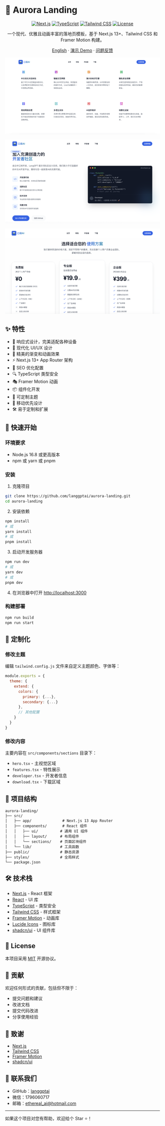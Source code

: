 # 🌌 Aurora Landing

<div align="center">

[![Next.js](https://img.shields.io/badge/Next.js-13+-black?style=for-the-badge&logo=next.js)](https://nextjs.org/)
[![TypeScript](https://img.shields.io/badge/TypeScript-5.0+-blue?style=for-the-badge&logo=typescript)](https://www.typescriptlang.org/)
[![Tailwind CSS](https://img.shields.io/badge/Tailwind-3.0+-38B2AC?style=for-the-badge&logo=tailwind-css&logoColor=white)](https://tailwindcss.com/)
[![License](https://img.shields.io/badge/License-MIT-green.svg?style=for-the-badge)](https://opensource.org/licenses/MIT)

一个现代、优雅且动画丰富的落地页模板，基于 Next.js 13+、Tailwind CSS 和 Framer Motion 构建。

[English](./README_EN.md) · [演示 Demo](https://aurora-landing-woad.vercel.app) · [问题反馈](https://github.com/langgptai/aurora-landing/issues)

</div>

![预览图](./public/landing_p1.png)

![预览图](./public/landing_p2.png)

![预览图](./public/landing_p3.png)

## ✨ 特性

- 📱 响应式设计，完美适配各种设备
- 🎨 现代化 UI/UX 设计
- 🌈 精美的渐变和动画效果
- ⚡️ Next.js 13+ App Router 架构
- 🎯 SEO 优化配置
- 🔍 TypeScript 类型安全
- 🎭 Framer Motion 动画
- 📦 组件化开发
- 🎨 可定制主题
- 📱 移动优先设计
- 🛠️ 易于定制和扩展

## 🚀 快速开始

### 环境要求

- Node.js 16.8 或更高版本
- npm 或 yarn 或 pnpm

### 安装

1. 克隆项目

```bash
git clone https://github.com/langgptai/aurora-landing.git
cd aurora-landing
```

2. 安装依赖

```bash
npm install
# 或
yarn install
# 或
pnpm install
```

3. 启动开发服务器

```bash
npm run dev
# 或
yarn dev
# 或
pnpm dev
```

4. 在浏览器中打开 [http://localhost:3000](http://localhost:3000)

### 构建部署

```bash
npm run build
npm run start
```

## 🎨 定制化

### 修改主题

编辑 `tailwind.config.js` 文件来自定义主题颜色、字体等：

```javascript
module.exports = {
  theme: {
    extend: {
      colors: {
        primary: {...},
        secondary: {...}
      },
      // 其他配置
    }
  }
}
```

### 修改内容

主要内容在 `src/components/sections` 目录下：

- `hero.tsx` - 主视觉区域
- `features.tsx` - 特性展示
- `developer.tsx` - 开发者信息
- `download.tsx` - 下载区域

## 📁 项目结构

```
aurora-landing/
├── src/
│   ├── app/              # Next.js 13 App Router
│   ├── components/       # React 组件
│   │   ├── ui/          # 通用 UI 组件
│   │   ├── layout/      # 布局组件
│   │   └── sections/    # 页面区块组件
│   └── lib/             # 工具函数
├── public/              # 静态资源
├── styles/              # 全局样式
└── package.json
```

## 🛠️ 技术栈

- [Next.js](https://nextjs.org/) - React 框架
- [React](https://reactjs.org/) - UI 库
- [TypeScript](https://www.typescriptlang.org/) - 类型安全
- [Tailwind CSS](https://tailwindcss.com/) - 样式框架
- [Framer Motion](https://www.framer.com/motion/) - 动画库
- [Lucide Icons](https://lucide.dev/) - 图标库
- [shadcn/ui](https://ui.shadcn.com/) - UI 组件库

## 📄 License

本项目采用 [MIT](LICENSE) 开源协议。

## 🤝 贡献

欢迎任何形式的贡献，包括但不限于：

- 提交问题和建议
- 改进文档
- 提交代码改进
- 分享使用经验

## 🙏 致谢

- [Next.js](https://nextjs.org/)
- [Tailwind CSS](https://tailwindcss.com/)
- [Framer Motion](https://www.framer.com/motion/)
- [shadcn/ui](https://ui.shadcn.com/)

## 📮 联系我们

- GitHub：[langgptai](https://github.com/langgptai)
- 微信：1796060717
- 邮箱：ethereal_ai@hotmail.com

---

如果这个项目对您有帮助，欢迎给个 Star ⭐️！